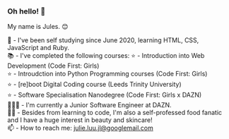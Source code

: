 ### Oh hello! 👋

My name is Jules. 😊

💬 - I've been self studying since June 2020, learning HTML, CSS, JavaScript and Ruby. <br>
📚 - I've completed the following courses:
      ⭐️ - Introduction into Web Development (Code First: Girls) <br>
      ⭐️ - Introudction into Python Programming courses (Code First: Girls) <br>
      ⭐️ - [re]boot Digital Coding course (Leeds Trinity University) <br>
      ⭐️ - Software Specialisation Nanodegree (Code First: Girls x DAZN) <br>
👩🏻‍💻 - I'm currently a Junior Software Engineer at DAZN. <br>
🍗💄 - Besides from learning to code, I'm also a self-professed food fanatic and I have a huge interest in beauty and skincare! <br>
📫 - How to reach me: julie.luu.jl@googlemail.com <br>
